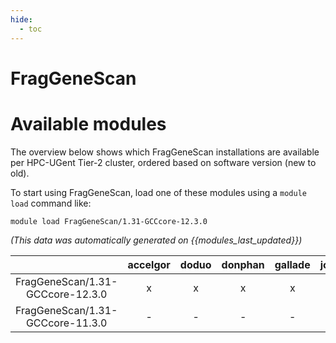 ```yaml
---
hide:
  - toc
---
```


FragGeneScan
============

# Available modules


The overview below shows which FragGeneScan installations are available per HPC-UGent Tier-2 cluster, ordered based on software version (new to old).

To start using FragGeneScan, load one of these modules using a `module load` command like:

```shell
module load FragGeneScan/1.31-GCCcore-12.3.0
```

*(This data was automatically generated on {{modules_last_updated}})*

| |accelgor|doduo|donphan|gallade|joltik|litleo|shinx|
| :---: | :---: | :---: | :---: | :---: | :---: | :---: | :---: |
|FragGeneScan/1.31-GCCcore-12.3.0|x|x|x|x|x|x|x|
|FragGeneScan/1.31-GCCcore-11.3.0|-|-|-|-|-|x|x|
